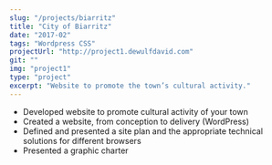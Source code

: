 ```yaml
---
slug: "/projects/biarritz"
title: "City of Biarritz"
date: "2017-02"
tags: "Wordpress CSS"
projectUrl: "http://project1.dewulfdavid.com"
git: ""
img: "project1"
type: "project"
excerpt: "Website to promote the town’s cultural activity."
---
```


- Developed website to promote cultural activity of your town
- Created a website, from conception to delivery (WordPress)  
- Defined and presented a site plan and the appropriate technical solutions for different browsers
- Presented a graphic charter